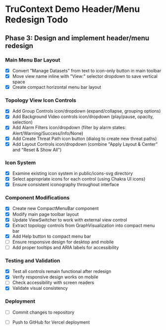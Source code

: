 # TruContext Demo Header/Menu Redesign Todo

## Phase 3: Design and implement header/menu redesign

### Main Menu Bar Layout
- [x] Convert "Manage Datasets" from text to icon-only button in main toolbar
- [x] Move view name inline with "View:" selector dropdown to save vertical space
- [x] Create compact horizontal menu bar layout

### Topology View Icon Controls
- [x] Add Group Controls icon/dropdown (expand/collapse, grouping options)
- [x] Add Background Video controls icon/dropdown (play/pause, opacity, selection)
- [x] Add Alarm Filters icon/dropdown (filter by alarm states: Alert/Warning/Success/Info/None)
- [x] Add Create Threat Path icon button (dialog to create new threat paths)
- [x] Add Layout Controls icon/dropdown (combine "Apply Layout & Center" and "Reset & Show All")

### Icon System
- [x] Examine existing icon system in public/icons-svg directory
- [x] Select appropriate icons for each control (using Chakra UI icons)
- [x] Ensure consistent iconography throughout interface

### Component Modifications
- [x] Create new CompactMenuBar component
- [x] Modify main page toolbar layout
- [x] Update ViewSwitcher to work with external view control
- [x] Extract topology controls from GraphVisualization into compact menu bar
- [x] Add Help button to compact menu bar
- [ ] Ensure responsive design for desktop and mobile
- [ ] Add proper tooltips and ARIA labels for accessibility

### Testing and Validation
- [x] Test all controls remain functional after redesign
- [x] Verify responsive design works on mobile
- [ ] Check accessibility with screen readers
- [x] Validate visual consistency

### Deployment
- [ ] Commit changes to repository
- [ ] Push to GitHub for Vercel deployment

